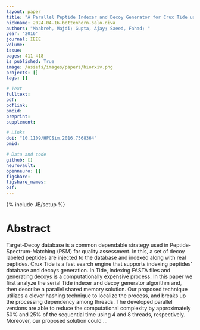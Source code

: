 ```yaml
---
layout: paper
title: "A Parallel Peptide Indexer and Decoy Generator for Crux Tide using OpenMP"
nickname: 2024-04-16-bottenhorn-salo-diva
authors: "Maabreh, Majdi; Gupta, Ajay; Saeed, Fahad; "
year: "2016"
journal: IEEE
volume: 
issue:
pages: 411-418
is_published: True
image: /assets/images/papers/biorxiv.png
projects: []
tags: []

# Text
fulltext:
pdf:
pdflink:
pmcid:
preprint: 
supplement:

# Links
doi: "10.1109/HPCSim.2016.7568364"
pmid:

# Data and code
github: []
neurovault:
openneuro: []
figshare:
figshare_names:
osf:
---
```

{% include JB/setup %}

# Abstract

Target-Decoy database is a common dependable strategy used in Peptide-Spectrum-Matching (PSM) for quality assessment. In this, a set of decoy labeled peptides are injected to the database and indexed along with real peptides. Crux Tide is a fast search engine that supports indexing peptides' database and decoys generation. In Tide, indexing FASTA files and generating decoys is a computationally expensive process. In this paper we first analyze the serial Tide indexer and decoy generator algorithm and, then describe a parallel shared memory solution. Our proposed technique utilizes a clever hashing technique to localize the process, and breaks up the processing dependency among threads. The developed parallel versions are able to reduce the computational complexity by approximately 50% and 25% of the sequential time using 4 and 8 threads, respectively. Moreover, our proposed solution could …
